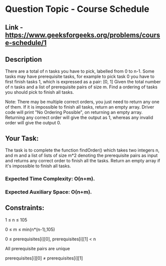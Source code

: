 # Question Topic - Course Schedule

## Link - https://www.geeksforgeeks.org/problems/course-schedule/1


## Description
There are a total of n tasks you have to pick, labelled from 0 to n-1. Some tasks may have prerequisite tasks, for example to pick task 0 you have to first finish tasks 1, which is expressed as a pair: [0, 1]
Given the total number of n tasks and a list of prerequisite pairs of size m. Find a ordering of tasks you should pick to finish all tasks.

Note: There may be multiple correct orders, you just need to return any one of them. If it is impossible to finish all tasks, return an empty array. Driver code will print "No Ordering Possible", on returning an empty array. Returning any correct order will give the output as 1, whereas any invalid order will give the output 0. 


## Your Task:
The task is to complete the function findOrder() which takes two integers n, and m and a list of lists of size m*2 denoting the prerequisite pairs as input and returns any correct order to finish all the tasks. Return an empty array if it's impossible to finish all tasks.

### Expected Time Complexity: O(n+m).

### Expected Auxiliary Space: O(n+m).
 
## Constraints:

1 ≤ n ≤ 105

0 ≤ m ≤ min(n*(n-1),105)

0 ≤ prerequisites[i][0], prerequisites[i][1] < n

All prerequisite pairs are unique

prerequisites[i][0] ≠ prerequisites[i][1]
